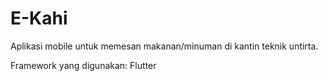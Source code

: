 # E-Kahi
Aplikasi mobile untuk memesan makanan/minuman di kantin teknik untirta.

Framework yang digunakan: Flutter
